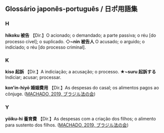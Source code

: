 ## Glossário japonês-português / 日ポ用語集
### H
**hikoku 被告** 【Dir.】O acionado; o demandado; a parte passiva; o réu [do processo cível]; o suplicado. ◇**~nin 被告人** O acusado; o arguido; o indiciado; o réu [do processo criminal].

### K

**kiso 起訴** 【Dir.】A indiciação; a acusação; o processo. ★**~suru 起訴する** Indiciar; acusar; processar.

**kon'in-hiyō 婚姻費用** 【Dir.】As despesas do casal; os alimentos pagos ao cônjuge. ([MACHADO, 2019, ブラジル法の会](https://burajiruhounokai.wordpress.com/2019/03/16/alimentos-e-tabelas-de-calculos-no-direito-de-familia-japones/))

### Y
**yōiku-hi 養育費** 【Dir.】As despesas com a criação dos filhos; o alimento para sustento dos filhos. ([MACHADO, 2019, ブラジル法の会](https://burajiruhounokai.wordpress.com/2019/03/16/alimentos-e-tabelas-de-calculos-no-direito-de-familia-japones/))
